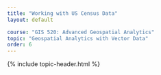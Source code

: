 ```yaml
---
title: "Working with US Census Data"
layout: default

course: "GIS 520: Advanced Geospatial Analytics"
topic: "Geospatial Analytics with Vector Data"
order: 6
---
```


{% include topic-header.html %}